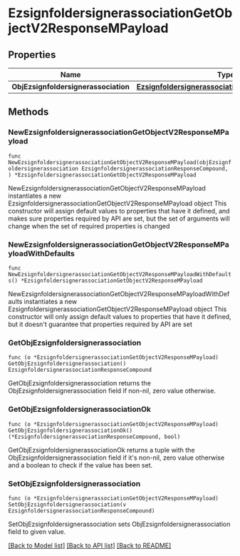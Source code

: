 # EzsignfoldersignerassociationGetObjectV2ResponseMPayload

## Properties

Name | Type | Description | Notes
------------ | ------------- | ------------- | -------------
**ObjEzsignfoldersignerassociation** | [**EzsignfoldersignerassociationResponseCompound**](EzsignfoldersignerassociationResponseCompound.md) |  | 

## Methods

### NewEzsignfoldersignerassociationGetObjectV2ResponseMPayload

`func NewEzsignfoldersignerassociationGetObjectV2ResponseMPayload(objEzsignfoldersignerassociation EzsignfoldersignerassociationResponseCompound, ) *EzsignfoldersignerassociationGetObjectV2ResponseMPayload`

NewEzsignfoldersignerassociationGetObjectV2ResponseMPayload instantiates a new EzsignfoldersignerassociationGetObjectV2ResponseMPayload object
This constructor will assign default values to properties that have it defined,
and makes sure properties required by API are set, but the set of arguments
will change when the set of required properties is changed

### NewEzsignfoldersignerassociationGetObjectV2ResponseMPayloadWithDefaults

`func NewEzsignfoldersignerassociationGetObjectV2ResponseMPayloadWithDefaults() *EzsignfoldersignerassociationGetObjectV2ResponseMPayload`

NewEzsignfoldersignerassociationGetObjectV2ResponseMPayloadWithDefaults instantiates a new EzsignfoldersignerassociationGetObjectV2ResponseMPayload object
This constructor will only assign default values to properties that have it defined,
but it doesn't guarantee that properties required by API are set

### GetObjEzsignfoldersignerassociation

`func (o *EzsignfoldersignerassociationGetObjectV2ResponseMPayload) GetObjEzsignfoldersignerassociation() EzsignfoldersignerassociationResponseCompound`

GetObjEzsignfoldersignerassociation returns the ObjEzsignfoldersignerassociation field if non-nil, zero value otherwise.

### GetObjEzsignfoldersignerassociationOk

`func (o *EzsignfoldersignerassociationGetObjectV2ResponseMPayload) GetObjEzsignfoldersignerassociationOk() (*EzsignfoldersignerassociationResponseCompound, bool)`

GetObjEzsignfoldersignerassociationOk returns a tuple with the ObjEzsignfoldersignerassociation field if it's non-nil, zero value otherwise
and a boolean to check if the value has been set.

### SetObjEzsignfoldersignerassociation

`func (o *EzsignfoldersignerassociationGetObjectV2ResponseMPayload) SetObjEzsignfoldersignerassociation(v EzsignfoldersignerassociationResponseCompound)`

SetObjEzsignfoldersignerassociation sets ObjEzsignfoldersignerassociation field to given value.



[[Back to Model list]](../README.md#documentation-for-models) [[Back to API list]](../README.md#documentation-for-api-endpoints) [[Back to README]](../README.md)


